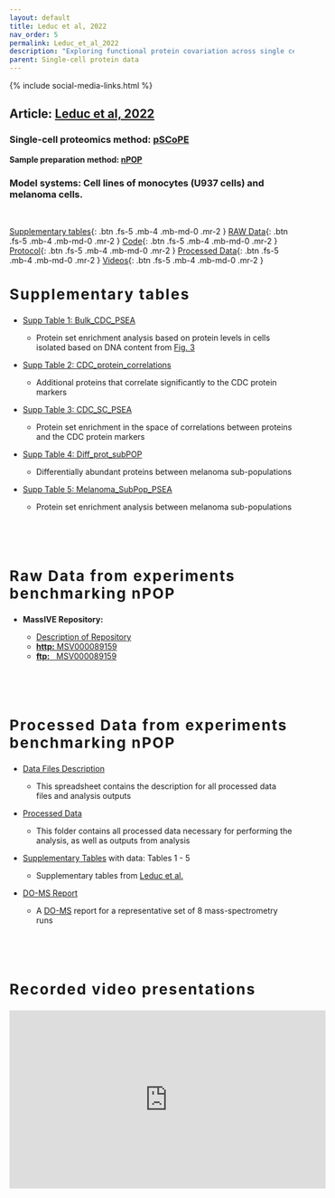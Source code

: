 ```yaml
---
layout: default
title: Leduc et al, 2022
nav_order: 5
permalink: Leduc_et_al_2022
description: "Exploring functional protein covariation across single cells using nPOP | Slavov Laboratory"
parent: Single-cell protein data
---
```

{% include social-media-links.html %}


## Article: [Leduc et al, 2022](https://www.biorxiv.org/content/10.1101/2021.04.24.441211v3)
<!-- **Peer reviewed article:** -->

### Single-cell proteomics method: [pSCoPE](https://scp.slavovlab.net/pSCoPE)
**Sample preparation method: [nPOP](https://scp.slavovlab.net/nPOP)**

### Model systems:  Cell lines of monocytes (U937 cells) and melanoma cells.


&nbsp;

[Supplementary tables](#supp_tables){: .btn .fs-5 .mb-4 .mb-md-0 .mr-2 }
[RAW Data](#raw_data){: .btn .fs-5 .mb-4 .mb-md-0 .mr-2 }
[Code](https://github.com/Andrew-Leduc/nPOP){: .btn .fs-5 .mb-4 .mb-md-0 .mr-2 }
[Protocol](https://www.protocols.io/view/npop-4r3l24r7qg1y/v1){: .btn .fs-5 .mb-4 .mb-md-0 .mr-2 }
[Processed Data](#proc_data){: .btn .fs-5 .mb-4 .mb-md-0 .mr-2 }
[Videos](#talks){: .btn .fs-5 .mb-4 .mb-md-0 .mr-2 }

<h2 style="letter-spacing: 2px; font-size: 26px;" id="supp_tables" >Supplementary tables</h2>

* [Supp Table 1: Bulk_CDC_PSEA](https://drive.google.com/file/d/12DzvxoGJ9mpx-QombBEKC8M8I93K-d0u/view?usp=sharing)
   - Protein set enrichment analysis based on protein levels in cells isolated based on DNA content from [Fig. 3](https://www.biorxiv.org/content/biorxiv/early/2022/03/30/2021.04.24.441211/F4.large.jpg?width=800&height=600&carousel=1)
* [Supp Table 2: CDC_protein_correlations](https://drive.google.com/file/d/14cPv26lVNLVgwPA_DVKA34pOl_90l46u/view?usp=sharing)
   - Additional proteins that correlate significantly to the CDC protein markers
* [Supp Table 3: CDC_SC_PSEA](https://drive.google.com/file/d/12FmPimPRKMIwWjO0sHg-5J42dTVw1eVi/view?usp=sharing)
   - Protein set enrichment in the space of correlations between proteins and the CDC protein markers
* [Supp Table 4: Diff_prot_subPOP](https://drive.google.com/file/d/12EEceBjDjhtrbapFEABr01wyPqcKiFHz/view?usp=sharing)
   - Differentially abundant proteins between melanoma sub-populations  
* [Supp Table 5: Melanoma_SubPop_PSEA](https://drive.google.com/file/d/12ByMNDgAMYuTBTwfZVrv696TIxWYgay9/view?usp=sharing)
   - Protein set enrichment analysis between melanoma sub-populations


   &nbsp;

   &nbsp;


<h2 style="letter-spacing: 2px; font-size: 26px;" id="raw_data" >Raw Data from experiments benchmarking nPOP</h2>

* **MassIVE Repository:**
  - [Description of Repository](https://drive.google.com/drive/folders/115nG9b7EjDvhY33ULvzruISZKqGQgOx_?usp=sharing)
  - [**http:**  MSV000089159](https://massive.ucsd.edu/ProteoSAFe/dataset.jsp?task=158ee6b0cc0b4d8b9f1883b3917793fb)
  - [**ftp:** &nbsp; MSV000089159](ftp://massive.ucsd.edu/MSV000089159)


  &nbsp;

  &nbsp;

<h2 style="letter-spacing: 2px; font-size: 26px;" id="proc_data" >Processed Data from experiments benchmarking nPOP</h2>

* [Data Files Description](https://drive.google.com/drive/folders/115nG9b7EjDvhY33ULvzruISZKqGQgOx_?usp=sharing)
   - This spreadsheet contains the description for all processed data files and analysis outputs

* [Processed Data](https://drive.google.com/drive/folders/12-H2a1mfSHZUGf8O50Cr0pPZ4zIDjTac?usp=sharing)
   - This folder contains all processed data necessary for performing the analysis, as well as outputs from analysis

* [Supplementary Tables](https://drive.google.com/drive/folders/1224SUizVq1Vs1PJqkUFKvnUsxN7QUYvK?usp=sharing) with data: Tables 1 - 5
   - Supplementary tables from [Leduc et al.](Leduc_et_al_2022)

* [DO-MS Report](DO-MS_Report_nPOP.html)
  - A [DO-MS](https://do-ms.slavovlab,net) report for a representative set of 8 mass-spectrometry runs   


   &nbsp;

   &nbsp;


<h2 style="letter-spacing: 2px; font-size: 26px;" id="talks" >Recorded video presentations</h2>

<iframe width="560" height="315" src="https://www.youtube.com/embed/DJ1U_KpMNcY" title="YouTube video player" frameborder="0" allow="accelerometer; autoplay; clipboard-write; encrypted-media; gyroscope; picture-in-picture" allowfullscreen></iframe>


&nbsp;

&nbsp;


&nbsp;

&nbsp;

&nbsp;

&nbsp;

&nbsp;

&nbsp;

&nbsp;

&nbsp;

&nbsp;

&nbsp;

&nbsp;

&nbsp;

&nbsp;
